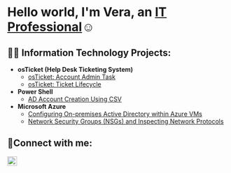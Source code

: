<h1>Hello world, I'm Vera, an <a href="https://linkedin.com/in/veragill">IT Professional</a>☺</h1>

<h2>👨‍💻 Information Technology Projects:</h2>

- <b>osTicket (Help Desk Ticketing System)</b>
  - [osTicket: Account Admin Task](https://github.com/LittleLightV/osTicket-Account-Management)
  - [osTicket: Ticket Lifecycle](https://github.com/LittleLightV/ticket-lifecycle)
- <b>Power Shell</b>
  - [AD Account Creation Using CSV](https://github.com/LittleLightV/AD_Account_Creation_Using_CVS/tree/main)
- <b>Microsoft Azure</b>
  - [Configuring On-premises Active Directory within Azure VMs](https://github.com/joshmadakorcc/configure-ad)
  - [Network Security Groups (NSGs) and Inspecting Network Protocols](https://github.com/joshmadakorcc/azure-network-protocols)

<h2>🤳Connect with me:</h2>


[<img align="left" alt="Josh | LinkedIn" width="22px" src="https://cdn.jsdelivr.net/npm/simple-icons@v3/icons/linkedin.svg" />][linkedin]


[linkedin]: https://linkedin.com/in/veragill# 

